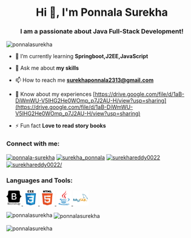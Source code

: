 <h1 align="center">Hi 👋, I'm Ponnala Surekha</h1>
<h3 align="center">I am a passionate about Java Full-Stack Development!</h3>

<p align="left"> <img src="https://komarev.com/ghpvc/?username=ponnalasurekha&label=Profile%20views&color=0e75b6&style=flat" alt="ponnalasurekha" /> </p>

- 🌱 I’m currently learning **Springboot,J2EE,JavaScript**

- 💬 Ask me about **my skills**

- 📫 How to reach me **surekhaponnala2313@gmail.com**

- 📄 Know about my experiences [https://drive.google.com/file/d/1aB-DiWmWU-V5IHG2He0WOmp_p7J2AU-H/view?usp=sharing](https://drive.google.com/file/d/1aB-DiWmWU-V5IHG2He0WOmp_p7J2AU-H/view?usp=sharing)

- ⚡ Fun fact **Love to read story books**

<h3 align="left">Connect with me:</h3>
<p align="left">
<a href="https://linkedin.com/in/ponnala-surekha-412549237/" target="blank"><img align="center" src="https://raw.githubusercontent.com/rahuldkjain/github-profile-readme-generator/master/src/images/icons/Social/linked-in-alt.svg" alt="ponnala-surekha" height="30" width="40" /></a>
<a href="https://instagram.com/surekha_ponnala" target="blank"><img align="center" src="https://raw.githubusercontent.com/rahuldkjain/github-profile-readme-generator/master/src/images/icons/Social/instagram.svg" alt="surekha_ponnala" height="30" width="40" /></a>
<a href="https://www.hackerrank.com/surekhareddy0022" target="blank"><img align="center" src="https://raw.githubusercontent.com/rahuldkjain/github-profile-readme-generator/master/src/images/icons/Social/hackerrank.svg" alt="surekhareddy0022" height="30" width="40" /></a>
<a href="https://www.leetcode.com/surekhareddy0022/" target="blank"><img align="center" src="https://raw.githubusercontent.com/rahuldkjain/github-profile-readme-generator/master/src/images/icons/Social/leet-code.svg" alt="surekhareddy0022/" height="30" width="40" /></a>
</p>

<h3 align="left">Languages and Tools:</h3>
<p align="left"> <a href="https://getbootstrap.com" target="_blank" rel="noreferrer"> <img src="https://raw.githubusercontent.com/devicons/devicon/master/icons/bootstrap/bootstrap-plain-wordmark.svg" alt="bootstrap" width="40" height="40"/> </a> <a href="https://www.w3schools.com/css/" target="_blank" rel="noreferrer"> <img src="https://raw.githubusercontent.com/devicons/devicon/master/icons/css3/css3-original-wordmark.svg" alt="css3" width="40" height="40"/> </a> <a href="https://www.w3.org/html/" target="_blank" rel="noreferrer"> <img src="https://raw.githubusercontent.com/devicons/devicon/master/icons/html5/html5-original-wordmark.svg" alt="html5" width="40" height="40"/> </a> <a href="https://www.java.com" target="_blank" rel="noreferrer"> <img src="https://raw.githubusercontent.com/devicons/devicon/master/icons/java/java-original.svg" alt="java" width="40" height="40"/> </a> <a href="https://www.mysql.com/" target="_blank" rel="noreferrer"> <img src="https://raw.githubusercontent.com/devicons/devicon/master/icons/mysql/mysql-original-wordmark.svg" alt="mysql" width="40" height="40"/> </a> </p>

<p><img align="left" src="https://github-readme-stats.vercel.app/api/top-langs?username=ponnalasurekha&show_icons=true&locale=en&layout=compact" alt="ponnalasurekha" /></p>

<p>&nbsp;<img align="center" src="https://github-readme-stats.vercel.app/api?username=ponnalasurekha&show_icons=true&locale=en" alt="ponnalasurekha" /></p>

<p><img align="center" src="https://github-readme-streak-stats.herokuapp.com/?user=ponnalasurekha&" alt="ponnalasurekha" /></p>
